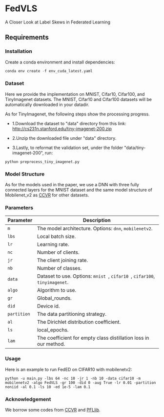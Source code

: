 # FedVLS

A Closer Look at Label Skews in Federated Learning

## Requirements
### Installation
Create a conda environment and install dependencies:
```python
conda env create -f env_cuda_latest.yaml

```
### Dataset
Here we provide the implementation on MNIST, Cifar10, Cifar100, and TinyImagenet datasets. The MNIST, Cifar10 and Cifar100 datasets will be automatically downloaded in your datadir. 

As for TinyImagenet, the following steps show the processing progress.

- 1.Download the dataset to "data" directory from this link: http://cs231n.stanford.edu/tiny-imagenet-200.zip

- 2.Unzip the downloaded file under "data" directory.

- 3.Lastly, to reformat the validation set, under the folder "data/tiny-imagenet-200", run:

```
python preprocess_tiny_imagenet.py
```

### Model Structure
As for the models used in the paper, we use a DNN with three fully connected layers for the MNIST dataset and the same model structure of Mobilenet_v2 as [CCVR](https://arxiv.org/pdf/2106.05001) for other datasets.

### Parameters
| Parameter        | Description                                                                                           |
|------------------|-------------------------------------------------------------------------------------------------------|
| `m`              | The model architecture. Options: `dnn`, `mobilenetv2`.                                                |
| `lbs`            | Local batch size.                                                                                     |
| `lr`             | Learning rate.                                                                                        |
| `nc`             | Number of clients.                                                                                    |
| `jr`             | The client joining rate.                                                                              |
| `nb`             | Number of classes.                                                                                    |
| `data`           | Dataset to use. Options: `mnist `, `cifar10 `, `cifar100`, `tinyimagenet`.                            |
| `algo`           | Algorithm to use.                                                                                     |
| `gr`             | Global_rounds.                                                                                        |
| `did`            | Device id.                                                                                            |
| `partition`      | The data partitioning strategy.                                                                       |
| `al`             | The Dirichlet distribution coefficient.                                                               |
| `ls`             | local_epochs.                                                                                         |
| `lam `           | The coefficient for empty class distillation loss in our method.                                      |

### Usage
Here is an example to run FedED on CIFAR10 with mobilenetv2:
```
python -u main.py -lbs 64 -nc 10 -jr 1 -nb 10 -data cifar10 -m mobilenetv2 -algo FedVLS -gr 100 -did 0 -aug True -lr 0.01 -partition noniid -al 0.1 -ls 10 -ed 1e-5 -lam 0.1
```

### Acknowledgement
We borrow some codes from [CCVR](https://arxiv.org/pdf/2106.05001) and [PFLlib](https://github.com/TsingZ0/PFLlib).






